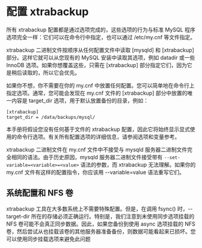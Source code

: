 # 配置 xtrabackup

所有 xtrabackup 配置都是通过选项完成的，这些选项的行为与标准 MySQL 程序选项完全一样：它们可以在命令行中指定，也可以通过 /etc/my.cnf 等文件指定。


xtrabackup 二进制文件按顺序从任何配置文件中读取 [mysqld] 和 [xtrabackup] 部分。这样它就可以从您现有的 MySQL 安装中读取其选项，例如 datadir 或一些 InnoDB 选项。如果你想覆盖这些，只需在 [xtrabackup] 部分指定它们，因为它是稍后读取的，所以它会优先。


如果你不想，你不需要在你的 my.cnf 中放置任何配置。您可以简单地在命令行上指定选项。通常，您可能会发现在 my.cnf 文件的 [xtrabackup] 部分中放置的唯一内容是 target_dir 选项，用于默认放置备份的目录，例如：

```
[xtrabackup]
target_dir = /data/backups/mysql/
```

本手册将假设您没有任何基于文件的 xtrabackup 配置，因此它将始终显示显式使用的命令行选项。有关所有配置选项的详细信息，请参阅选项和变量参考。

xtrabackup 二进制文件在 my.cnf 文件中不接受与 mysqld 服务器二进制文件完全相同的语法。由于历史原因，mysqld 服务器二进制文件接受带有 `--set-variable=<variable>=<value>` 语法的参数，而 xtrabackup 无法理解。如果你的 my.cnf 文件有这样的配置指令，你应该用 --variable=value 语法重写它们。

## 系统配置和 NFS 卷

xtrabackup 工具在大多数系统上不需要特殊配置。但是，在调用 fsync() 时，--target-dir 所在的存储必须正确运行。特别是，我们注意到未使用同步选项挂载的 NFS 卷可能不会真正同步数据。因此，如果您备份到使用 async 选项挂载的 NFS 卷，然后尝试从也挂载该卷的其他服务器准备备份，则数据可能看起来已损坏。您可以使用同步挂载选项来避免此问题








